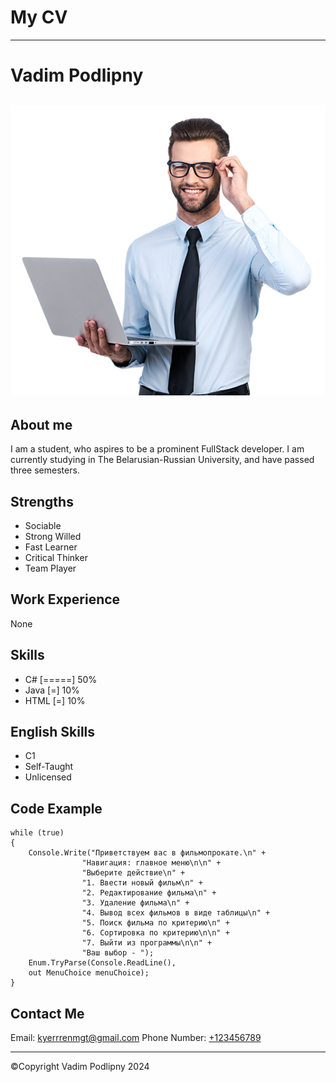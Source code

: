 # My CV

---

# Vadim Podlipny

## ![Error: image not found](it_guy.png)

## About me

I am a student, who aspires to be a prominent FullStack developer. I am currently studying in The Belarusian-Russian University, and have passed three semesters.

## Strengths

- Sociable
- Strong Willed
- Fast Learner
- Critical Thinker
- Team Player

## Work Experience

None

## Skills

- С# [=====] 50%
- Java [=] 10%
- HTML [=] 10%

## English Skills

* C1
* Self-Taught
* Unlicensed

## Code Example

```
while (true)
{
    Console.Write("Приветствуем вас в фильмопрокате.\n" +
                "Навигация: главное меню\n\n" +
                "Выберите действие\n" +
                "1. Ввести новый фильм\n" +
                "2. Редактирование фильма\n" +
                "3. Удаление фильма\n" +
                "4. Вывод всех фильмов в виде таблицы\n" +
                "5. Поиск фильма по критерию\n" +
                "6. Сортировка по критерию\n\n" +
                "7. Выйти из программы\n\n" +
                "Ваш выбор - ");
    Enum.TryParse(Console.ReadLine(), 
    out MenuChoice menuChoice);
}

```
## Contact Me

Email: [kyerrrenmgt@gmail.com](mailto:kyerrrenmgt@gmail.com)
Phone Number: [+123456789](tel:+123456789)

---

©Copyright Vadim Podlipny 2024